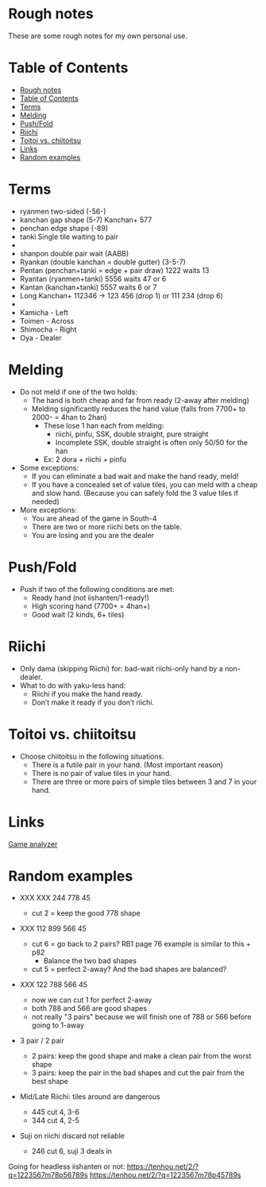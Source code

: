 # Rough notes
These are some rough notes for my own personal use.

# Table of Contents
- [Rough notes](#rough-notes)
- [Table of Contents](#table-of-contents)
- [Terms](#terms)
- [Melding](#melding)
- [Push/Fold](#pushfold)
- [Riichi](#riichi)
- [Toitoi vs. chiitoitsu](#toitoi-vs-chiitoitsu)
- [Links](#links)
- [Random examples](#random-examples)

# Terms
* ryanmen two-sided (-56-)
* kanchan gap shape (5-7)   Kanchan+  577
* penchan edge shape (-89)
* tanki Single tile waiting to pair
* 
* shanpon  double pair wait  (AABB)
* Ryankan (double kanchan = double gutter) (3-5-7)
* Pentan (penchan+tanki = edge + pair draw)  1222 waits 13
* Ryantan (ryanmen+tanki) 5556 waits 47 or 6
* Kantan (kanchan+tanki) 5557 waits 6 or 7
* Long Kanchan+ 112346 -> 123 456 (drop 1) or 111 234 (drop 6)
* 
* Kamicha - Left
* Toimen - Across
* Shimocha - Right
* Oya - Dealer

# Melding
* Do not meld if one of the two holds:
  * The hand is both cheap and far from ready (2-away after melding)
  * Melding significantly reduces the hand value (falls from 7700+ to 2000- = 4han to 2han)
    * These lose 1 han each from melding:
      * riichi, pinfu, SSK, double straight, pure straight
      * Incomplete SSK, double straight is often only 50/50 for the han
    * Ex: 2 dora + riichi + pinfu
* Some exceptions:
  * If you can eliminate a bad wait and make the hand ready, meld!
  * If you have a concealed set of value tiles, you can meld with a cheap and slow hand. (Because you can safely fold the 3 value tiles if needed)
* More exceptions:
  * You are ahead of the game in South-4
  * There are two or more riichi bets on the table. 
  * You are losing and you are the dealer

# Push/Fold
* Push if two of the following conditions are met:
  * Ready hand (not iishanten/1-ready!)
  * High scoring hand (7700+ = 4han+)
  * Good wait (2 kinds, 6+ tiles)
  
# Riichi
* Only dama (skipping Riichi) for: bad-wait riichi-only hand by a non-dealer.
* What to do with yaku-less hand:
  * Riichi if you make the hand ready. 
  * Don’t make it ready if you don’t riichi.
  
# Toitoi vs. chiitoitsu
* Choose chiitoitsu in the following situations.
  * There is a futile pair in your hand. (Most important reason)
  * There is no pair of value tiles in your hand. 
  * There are three or more pairs of simple tiles between 3 and 7 in your hand.

# Links
[Game analyzer](https://mjai.ekyu.moe/)

# Random examples
* XXX XXX 244 778 45 
  * cut 2 = keep the good 778 shape
* XXX 112 899 566 45
  * cut 6 = go back to 2 pairs? RB1 page 76 example is similar to this + p82 
    * Balance the two bad shapes
  * cut 5 = perfect 2-away? And the bad shapes are balanced?
* XXX 122 788 566 45
  * now we can cut 1 for perfect 2-away
  * both 788 and 566 are good shapes
  * not really "3 pairs" because we will finish one of 788 or 566 before going to 1-away
* 3 pair / 2 pair  
  * 2 pairs: keep the good shape and make a clean pair from the worst shape
  * 3 pairs: keep the pair in the bad shapes and cut the pair from the best shape

* Mid/Late Riichi: tiles around are dangerous
  * 445 cut 4, 3-6
  * 344 cut 4, 2-5
* Suji on riichi discard not reliable
  * 246 cut 6, suji 3 deals in

Going for headless iishanten or not:
https://tenhou.net/2/?q=1223567m78p56789s
https://tenhou.net/2/?q=1223567m78p45789s
